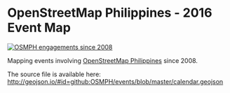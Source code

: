 # OpenStreetMap Philippines - 2016 Event Map


[![OSMPH engagements since 2008](http://i.imgur.com/m8AdEx2.png)](http://geojson.io/#id=github:OSMPH/events/blob/master/calendar.geojson)

Mapping events involving [OpenStreetMap Philippines](http://openstreetmap.org.ph) since 2008.

The source file is available here: http://geojson.io/#id=github:OSMPH/events/blob/master/calendar.geojson
